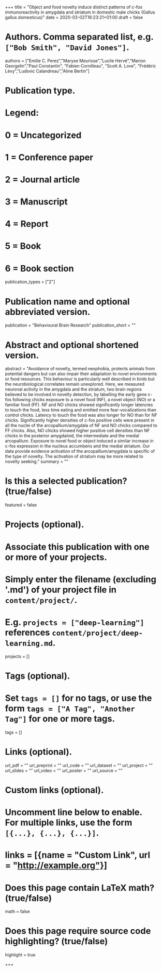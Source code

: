 +++
title = "Object and food novelty induce distinct patterns of c-fos immunoreactivity in amygdala and striatum in domestic male chicks (Gallus gallus domesticus)"
date = 2020-03-02T16:23:21+01:00
draft = false

# Authors. Comma separated list, e.g. `["Bob Smith", "David Jones"]`.
authors = ["Emilie C. Perez","Maryse Meurisse","Lucile Hervé","Marion Georgelin","Paul Constantin", "Fabien Cornilleau", "Scott A. Love", "Frédéric Lévy","Ludovic Calandreau","Aline Bertin"]

# Publication type.
# Legend:
# 0 = Uncategorized
# 1 = Conference paper
# 2 = Journal article
# 3 = Manuscript
# 4 = Report
# 5 = Book
# 6 = Book section
publication_types = ["2"]

# Publication name and optional abbreviated version.
publication = "Behavioural Brain Research"
publication_short = ""

# Abstract and optional shortened version.
abstract = "Avoidance of novelty, termed neophobia, protects animals from potential dangers but can also impair their adaptation to novel environments or food resources. This behaviour is particularly well described in birds but the neurobiological correlates remain unexplored. Here, we measured neuronal activity in the amygdala and the striatum, two brain regions believed to be involved in novelty detection, by labelling the early gene c-fos following chicks exposure to a novel food (NF), a novel object (NO) or a familiar food (FF). NF and NO chicks showed significantly longer latencies to touch the food, less time eating and emitted more fear-vocalizations than control chicks. Latency to touch the food was also longer for NO than for NF chicks. Significantly higher densities of c-fos positive cells were present in all the nuclei of the arcopallium/amygdala of NF and NO chicks compared to FF chicks. Also, NO chicks showed higher positive cell densities than NF chicks in the posterior amygdaloid, the intermediate and the medial arcopallium. Exposure to novel food or object induced a similar increase in c-fos expression in the nucleus accumbens and the medial striatum. Our data provide evidence activation of the arcopallium/amygdala is specific of the type of novelty. The activation of striatum may be more related to novelty seeking."
summary = ""


# Is this a selected publication? (true/false)
featured = false

# Projects (optional).
#   Associate this publication with one or more of your projects.
#   Simply enter the filename (excluding '.md') of your project file in `content/project/`.
#   E.g. `projects = ["deep-learning"]` references `content/project/deep-learning.md`.
projects = []

# Tags (optional).
#   Set `tags = []` for no tags, or use the form `tags = ["A Tag", "Another Tag"]` for one or more tags.
tags = []

# Links (optional).
url_pdf = ""
url_preprint = ""
url_code = ""
url_dataset = ""
url_project = ""
url_slides = ""
url_video = ""
url_poster = ""
url_source = ""

# Custom links (optional).
#   Uncomment line below to enable. For multiple links, use the form `[{...}, {...}, {...}]`.
# links = [{name = "Custom Link", url = "http://example.org"}]

# Does this page contain LaTeX math? (true/false)
math = false

# Does this page require source code highlighting? (true/false)
highlight = true

+++
